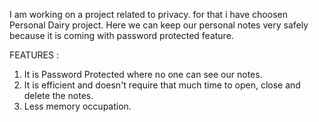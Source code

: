 I am working on a project related to privacy. 
for that i have choosen Personal Dairy project. 
Here we can keep our personal notes very safely 
because it is coming with password protected feature. 


FEATURES :
1. It is Password Protected where no one can see our notes.
2. It is efficient and doesn't require that much time to open, close and delete the notes.
3. Less memory occupation.
